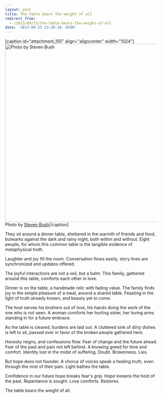 ```yaml
---
layout: post
title: The table bears the weight of all
redirect_from:
  - /2013/09/23/the-table-bears-the-weight-of-all
date: '2013-09-23 13:30:18 -0500'
---
```

<p>[caption id="attachment_155" align="aligncenter" width="1024"]<a href="http://brianlundin.com/wp-content/uploads/2013/09/2013-09-17-19.58.49-Edit.jpg"><img class="size-large wp-image-155" alt="Photo by Steven Bush" src="http://brianlundin.com/wp-content/uploads/2013/09/2013-09-17-19.58.49-Edit-1024x589.jpg" width="1024" height="589" /></a> Photo by <a href="https://twitter.com/stevenbush">Steven Bush</a>[/caption]</p>
<p>They sit around a dinner table, sheltered in the warmth of friends and food, bulwarks against the dark and rainy night, both within and without. Eight people, for whom this common table is the tangible evidence of metaphysical truth.</p>
<p>Laughter and joy fill the room. Conversation flows easily, story lines are synchronized and updates offered.</p>
<p>The joyful interactions are not a veil, but a balm. This family, gathered around this table, comforts each other in love.</p>
<p>Dinner is on the table, a handmade relic with fading value. The family finds joy in the simple pleasure of a meal, around a shared table. Feasting in the light of truth already known, and beauty yet to come.</p>
<p>The host serves his brothers out of love, his hands doing the work of the one who is not seen. A woman comforts her hurting sister, her loving arms standing in for a future embrace.</p>
<p>As the table is cleared, burdens are laid out. A cluttered sink of dirty dishes is left to sit, passed over in favor of the broken people gathered here.</p>
<p>Honesty reigns, and confessions flow. Fear of change and the future ahead. Fear of the past and pain not left behind. A knowing greed for time and comfort. Identity lost in the midst of suffering. Doubt. Brokenness. Lies.</p>
<p>But hope does not founder. A chorus of voices speak a healing truth, even through the mist of their pain. Light bathes the table.</p>
<p>Confidence in our future hope breaks fear's grip. Hope loosens the hold of the past. Repentance is sought. Love comforts. Restores.</p>
<p>The table bears the weight of all.</p>
